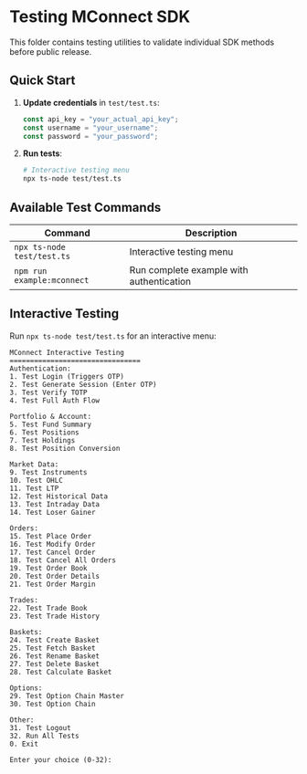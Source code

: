 # Testing MConnect SDK

This folder contains testing utilities to validate individual SDK methods before public release.

## Quick Start

1. **Update credentials** in `test/test.ts`:
   ```typescript
   const api_key = "your_actual_api_key";
   const username = "your_username";
   const password = "your_password";
   ```

2. **Run tests**:
   ```bash
   # Interactive testing menu
   npx ts-node test/test.ts
   ```

## Available Test Commands

| Command | Description |
|---------|-------------|
| `npx ts-node test/test.ts` | Interactive testing menu |
| `npm run example:mconnect` | Run complete example with authentication |

## Interactive Testing

Run `npx ts-node test/test.ts` for an interactive menu:

```
MConnect Interactive Testing
================================
Authentication:
1. Test Login (Triggers OTP)
2. Test Generate Session (Enter OTP)
3. Test Verify TOTP
4. Test Full Auth Flow

Portfolio & Account:
5. Test Fund Summary
6. Test Positions
7. Test Holdings
8. Test Position Conversion

Market Data:
9. Test Instruments
10. Test OHLC
11. Test LTP
12. Test Historical Data
13. Test Intraday Data
14. Test Loser Gainer

Orders:
15. Test Place Order
16. Test Modify Order
17. Test Cancel Order
18. Test Cancel All Orders
19. Test Order Book
20. Test Order Details
21. Test Order Margin

Trades:
22. Test Trade Book
23. Test Trade History

Baskets:
24. Test Create Basket
25. Test Fetch Basket
26. Test Rename Basket
27. Test Delete Basket
28. Test Calculate Basket

Options:
29. Test Option Chain Master
30. Test Option Chain

Other:
31. Test Logout
32. Run All Tests
0. Exit

Enter your choice (0-32):
```